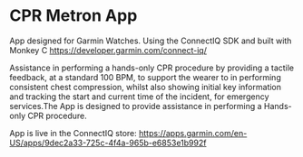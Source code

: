 # CPR Metron App
App designed for Garmin Watches. Using the ConnectIQ SDK and built with Monkey C https://developer.garmin.com/connect-iq/

Assistance in performing a hands-only CPR procedure by providing a tactile feedback, at a standard 100 BPM, to support the wearer to in performing consistent chest compression, whilst also showing initial key information and tracking the start and current time of the incident, for emergency services.The App is designed to provide assistance in performing a Hands-only CPR procedure.

App is live in the ConnectIQ store:
https://apps.garmin.com/en-US/apps/9dec2a33-725c-4f4a-965b-e6853e1b992f
